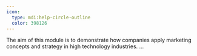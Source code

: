 ```yaml
---
icon:
  type: mdi:help-circle-outline
  color: 398126
---
```


The aim of this module is to demonstrate how companies apply marketing concepts and strategy in high technology industries. ... 
